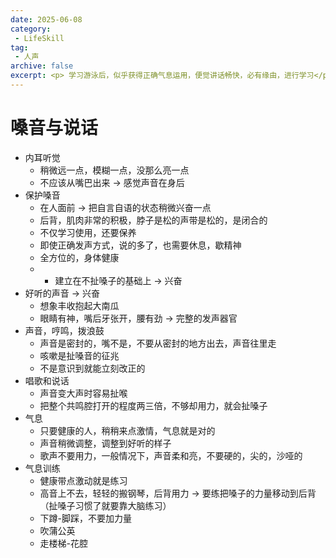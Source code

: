 ```yaml
---
date: 2025-06-08
category: 
 - LifeSkill
tag:
 - 人声
archive: false
excerpt: <p> 学习游泳后，似乎获得正确气息运用，便觉讲话畅快，必有缘由，进行学习</p>
---
```


# 嗓音与说话
* 内耳听觉
  * 稍微远一点，模糊一点，没那么亮一点
  * 不应该从嘴巴出来 -> 感觉声音在身后
* 保护嗓音
  * 在人面前 -> 把自言自语的状态稍微兴奋一点
  * 后背，肌肉非常的积极，脖子是松的声带是松的，是闭合的
  * 不仅学习使用，还要保养
  * 即使正确发声方式，说的多了，也需要休息，歇精神
  * 全方位的，身体健康
  *   * 建立在不扯嗓子的基础上 -> 兴奋
* 好听的声音 -> 兴奋
  * 想象丰收抱起大南瓜
  * 眼睛有神，嘴后牙张开，腰有劲 -> 完整的发声器官
* 声音，哼鸣，拨浪鼓
  * 声音是密封的，嘴不是，不要从密封的地方出去，声音往里走
  * 咳嗽是扯嗓音的征兆
  * 不是意识到就能立刻改正的
* 唱歌和说话
  * 声音变大声时容易扯喉
  * 把整个共鸣腔打开的程度两三倍，不够却用力，就会扯嗓子
* 气息
  * 只要健康的人，稍稍来点激情，气息就是对的
  * 声音稍微调整，调整到好听的样子
  * 歌声不要用力，一般情况下，声音柔和亮，不要硬的，尖的，沙哑的
* 气息训练
  * 健康带点激动就是练习
  * 高音上不去，轻轻的搬钢琴，后背用力 -> 要练把嗓子的力量移动到后背（扯嗓子习惯了就要靠大脑练习）
  * 下蹲-脚踩，不要加力量
  * 吹蒲公英
  * 走楼梯-花腔